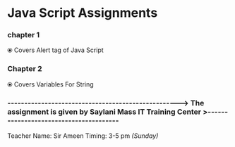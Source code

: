 # Java Script Assignments 

### chapter 1
⦿ Covers Alert tag of Java Script

### Chapter 2 
⦿ Covers Variables For String

### ---------------------------------------------------> The assignment is given by Saylani Mass IT Training Center >--------------------------------------- 
Teacher Name: Sir Ameen 
Timing: 3-5 pm  *(Sunday)*

